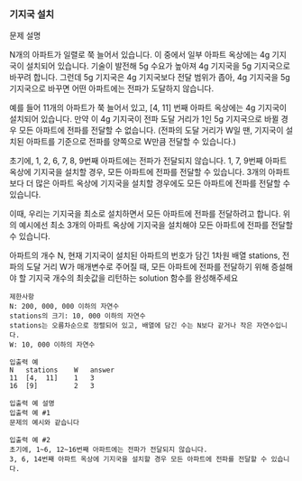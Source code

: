 ### 기지국 설치

문제 설명

N개의 아파트가 일렬로 쭉 늘어서 있습니다. 이 중에서 일부 아파트 옥상에는 4g 기지국이 설치되어 있습니다. 기술이 발전해 5g 수요가 높아져 4g 기지국을 5g 기지국으로 바꾸려 합니다. 그런데 5g 기지국은
4g 기지국보다 전달 범위가 좁아, 4g 기지국을 5g 기지국으로 바꾸면 어떤 아파트에는 전파가 도달하지 않습니다.

예를 들어 11개의 아파트가 쭉 늘어서 있고, [4, 11] 번째 아파트 옥상에는 4g 기지국이 설치되어 있습니다. 만약 이 4g 기지국이 전파 도달 거리가 1인 5g 기지국으로 바뀔 경우 모든 아파트에 전파를
전달할 수 없습니다.
(전파의 도달 거리가 W일 땐, 기지국이 설치된 아파트를 기준으로 전파를 양쪽으로 W만큼 전달할 수 있습니다.)

초기에, 1, 2, 6, 7, 8, 9번째 아파트에는 전파가 전달되지 않습니다. 1, 7, 9번째 아파트 옥상에 기지국을 설치할 경우, 모든 아파트에 전파를 전달할 수 있습니다. 3개의 아파트보다 더 많은 아파트
옥상에 기지국을 설치할 경우에도 모든 아파트에 전파를 전달할 수 있습니다.

이때, 우리는 기지국을 최소로 설치하면서 모든 아파트에 전파를 전달하려고 합니다. 위의 예시에선 최소 3개의 아파트 옥상에 기지국을 설치해야 모든 아파트에 전파를 전달할 수 있습니다.

아파트의 개수 N, 현재 기지국이 설치된 아파트의 번호가 담긴 1차원 배열 stations, 전파의 도달 거리 W가 매개변수로 주어질 때, 모든 아파트에 전파를 전달하기 위해 증설해야 할 기지국 개수의 최솟값을
리턴하는 solution 함수를 완성해주세요

```
제한사항
N: 200, 000, 000 이하의 자연수
stations의 크기: 10, 000 이하의 자연수
stations는 오름차순으로 정렬되어 있고, 배열에 담긴 수는 N보다 같거나 작은 자연수입니다.
W: 10, 000 이하의 자연수

입출력 예
N   stations    W   answer
11  [4,  11]    1   3
16  [9]         2   3

입출력 예 설명
입출력 예 #1
문제의 예시와 같습니다

입출력 예 #2
초기에, 1~6, 12~16번째 아파트에는 전파가 전달되지 않습니다.
3, 6, 14번째 아파트 옥상에 기지국을 설치할 경우 모든 아파트에 전파를 전달할 수 있습니다.
```
